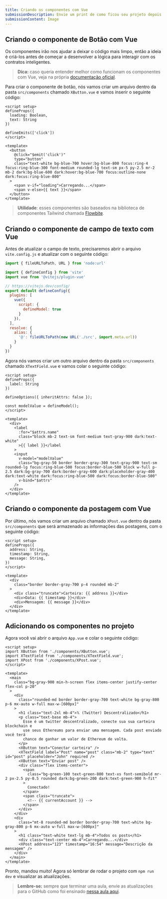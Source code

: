 ```yaml
---
title: Criando os componentes com Vue
submissionDescription: Envie um print de como ficou seu projeto depois de rodar o comando 'npm run dev' e acessar o link 'http://localhost:5173/'.
submissionContent: Image
---
```


## Criando o componente de Botão com Vue

Os componentes irão nos ajudar a deixar o código mais limpo, então a ideia é criá-los antes de começar a desenvolver a lógica para interagir com os contratos inteligentes.

> **Dica:** caso queria entender melhor como funcionam os componentes com Vue, veja na própria [documentação oficial](https://vuejs.org/guide/essentials/component-basics.html).

Para criar o componente de botão, nós vamos criar um arquivo dentro da pasta `src/components` chamado `XButton.vue` e vamos inserir o seguinte código:

```vue [XButton.vue]
<script setup>
defineProps({
  loading: Boolean,
  text: String
})

defineEmits(['click'])
</script>

<template>
  <button
    @click="$emit('click')"
    type="button"
    class="text-white bg-blue-700 hover:bg-blue-800 focus:ring-4 focus:ring-blue-300 font-medium rounded-lg text-sm px-5 py-2.5 mr-2 mb-2 dark:bg-blue-600 dark:hover:bg-blue-700 focus:outline-none dark:focus:ring-blue-800"
  >
    <span v-if="loading">Carregando...</span>
    <span v-else>{{ text }}</span>
  </button>
</template>
```

> **Utilidade**: esses componentes são baseados na biblioteca de componentes Tailwind chamada [Flowbite](https://flowbite.com/docs/components/buttons/?utm_source=menthor.io).

## Criando o componente de campo de texto com Vue

Antes de atualizar o campo de texto, precisaremos abrir o arquivo `vite.config.js` e atualizar com o seguinte código:

```js [vite.config.js]{9-13}
import { fileURLToPath, URL } from 'node:url'

import { defineConfig } from 'vite'
import vue from '@vitejs/plugin-vue'

// https://vitejs.dev/config/
export default defineConfig({
  plugins: [
    vue({
      script: {
        defineModel: true
      }
    }),
  ],
  resolve: {
    alias: {
      '@': fileURLToPath(new URL('./src', import.meta.url))
    }
  }
})

```

Agora nós vamos criar um outro arquivo dentro da pasta `src/components` chamado `XTextField.vue` e vamos colar o seguinte código:

```vue [XTextField.vue]
<script setup>
defineProps({
  label: String
})

defineOptions({ inheritAttrs: false });

const modelValue = defineModel();
</script>

<template>
  <div>
    <label
      :for="$attrs.name"
      class="block mb-2 text-sm font-medium text-gray-900 dark:text-white"
      >{{ label }}</label
    >
    <input
      v-model="modelValue"
      class="bg-gray-50 border border-gray-300 text-gray-900 text-sm rounded-lg focus:ring-blue-500 focus:border-blue-500 block w-full p-2.5 dark:bg-gray-700 dark:border-gray-600 dark:placeholder-gray-400 dark:text-white dark:focus:ring-blue-500 dark:focus:border-blue-500"
      v-bind="$attrs"
    />
  </div>
</template>
```

## Criando o componente da postagem com Vue

Por último, nós vamos criar um arquivo chamado `XPost.vue` dentro da pasta `src/components` que será armazenado as informações das postagens, com o seguinte código:

```vue [XPost.vue]
<script setup>
defineProps({
  address: String,
  timestamp: String,
  message: String,
})
</script>

<template>
  <div
    class="border border-gray-700 p-4 rounded mb-2"
  >
    <div class="truncate">Carteira: {{ address }}</div>
    <div>Data: {{ timestamp }}</div>
    <div>Mensagem: {{ message }}</div>
  </div>
</template>
```

## Adicionando os componentes no projeto

Agora você vai abrir o arquivo `App.vue` e colar o seguinte código:

```vue [App.vue] {1-5, 20-39}
<script setup>
import XButton from './components/XButton.vue';
import XTextField from './components/XTextField.vue';
import XPost from './components/XPost.vue';
</script>

<template>
  <main
    class="bg-gray-900 min-h-screen flex items-center justify-center flex-col p-20"
  >
    <div
      class="rounded-md border border-gray-700 text-white bg-gray-800 p-6 mx-auto w-full max-w-[600px]"
    >
      <h1 class="text-2xl mb-4">𝕏 (Twitter) Descentralizado</h1>
      <p class="text-base mb-4">
        Esse é um twitter descentralizado, conecte sua sua carteira blockchain e
        use seus Ethereums para enviar uma mensagem. Cada post enviado você terá
        chance de ganhar um valor de Ethereum de volta.
      </p>
      <XButton text="Conectar carteira" />
      <XTextField label="Post" name="post" class="mb-2" type="text" id="post" placeholder="John" required />
      <XButton text="Enviar post" />
      <div class="flex items-center">
        <span
          class="bg-green-100 text-green-800 text-xs font-semibold mr-2 px-2.5 py-0.5 rounded dark:bg-green-200 dark:text-green-900 h-fit"
        >
          Conectado!
        </span>
        <span class="truncate">
          <!-- {{ currentAccount }} -->
        </span>
      </div>
    </div>
    <div
      class="mt-8 rounded-md border border-gray-700 text-white bg-gray-800 p-6 mx-auto w-full max-w-[600px]"
    >
      <h1 class="text-white text-lg mb-4">Todos os posts</h1>
      <div class="text-center mb-4">Carregando...</div>
      <XPost address="123" timestamp="16:54" message="Descrição da mensagem" />
    </div>
  </main>
</template>
```

Pronto, mandou muito! Agora só lembrar de rodar o projeto com `npm run dev` e visualizar as atualizações.

> **Lembre-se:** sempre que terminar uma aula, envie as atualizações para o GitHub como foi ensinado [nessa aula aqui](/twitter-descentralizado/desenvolvendo-o-site/instalando-tailwind#salvando-as-atualizações-no-github).


